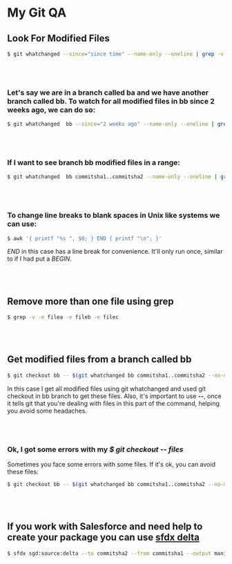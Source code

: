 # My Git QA

## Look For Modified Files
```sh
$ git whatchanged --since="since time" --name-only --oneline | grep -v '^.\{9\}\s' | uniq
```

<br><br>
### Let's say we are in a branch called ba and we have another branch called bb. To watch for all modified files in bb since 2 weeks ago, we can do so:
```sh
$ git whatchanged  bb --since="2 weeks ago" --name-only --oneline | grep -v '^.\{9\}\s' | uniq
```

<br><br>
### If I want to see branch bb modified files in a range:
```sh
$ git whatchanged  bb commitsha1..commitsha2 --name-only --oneline | grep -v '^.\{9\}\s' | uniq
```

<br><br>
### To change line breaks to blank spaces in Unix like systems we can use:
```sh
$ awk '{ printf "%s ", $0; } END { printf "\n"; }'
```

*END* in this case has a line break for convenience. It'll only run once, similar to if I had put a *BEGIN*.

<br><br>
## Remove more than one file using grep
```sh
$ grep -v -e filea -e fileb -e filec
```

<br><br>
## Get modified files from a branch called bb
```sh
$ git checkout bb -- $(git whatchanged bb commitsha1..commitsha2 --no-merges --author="snlucas" --committer="snlucas" --name-only --oneline | grep -v '^.\{9\}\s' | uniq | awk '{ printf "%s ", $0; } END { printf "\n"; }' | tr '\n' ' ')
```

In this case I get all modified files using git whatchanged and used git checkout in bb branch to get these files. Also, it's important to use **--**, once it tells git that you're dealing with files in this part of the command, helping you avoid some headaches.

<br><br>
### Ok, I got some errors with my *$ git checkout -- files*
Sometimes you face some errors with some files. If it's ok, you can avoid these files:
```sh
$ git checkout bb -- $(git whatchanged bb commitsha1..commitsha2 --no-merges --author="snlucas" --committer="snlucas" --name-only --oneline | grep -v '^.\{9\}\s' | uniq | grep -v -e errorfile1 -e errorfile2 -e errorfile3 | awk '{ printf "%s ", $0; } END { printf "\n"; }' | tr '\n' ' ')
```

<br><br>
## If you work with Salesforce and need help to create your package you can use <a href="https://github.com/scolladon/sfdx-git-delta" targe="_blank">sfdx delta</a>
```sh
$ sfdx sgd:source:delta --to commitsha2 --from commitsha1 --output manifest
```

<br><br>
